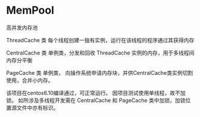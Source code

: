 # MemPool
高并发内存池

ThreadCache 类 每个线程创建一独有实例，运行在该线程的程序通过其获得内存

CentralCache 类 单例类，分发和回收 ThreadCache 实例的内存，用于多线程间内存分平衡

PageCache 类 单例类， 向操作系统申请内存块，并供CentralCache类实例切割使用，合并小内存。

该项目在centos6.10编译通过，可正常运行。
因项目测试使用单线程，故不加锁。
如所涉及多线程开发需在 CentralCache 和 PageCache 类中加锁，加锁位置源文件中亦有标识。
